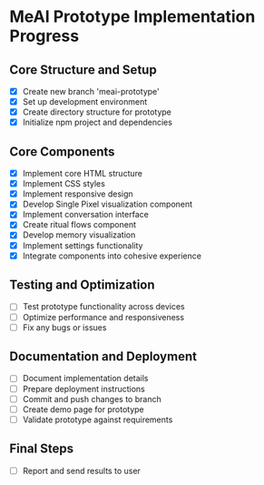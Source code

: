 # MeAI Prototype Implementation Progress

## Core Structure and Setup
- [x] Create new branch 'meai-prototype'
- [x] Set up development environment
- [x] Create directory structure for prototype
- [x] Initialize npm project and dependencies

## Core Components
- [x] Implement core HTML structure
- [x] Implement CSS styles
- [x] Implement responsive design
- [x] Develop Single Pixel visualization component
- [x] Implement conversation interface
- [x] Create ritual flows component
- [x] Develop memory visualization
- [x] Implement settings functionality
- [x] Integrate components into cohesive experience

## Testing and Optimization
- [ ] Test prototype functionality across devices
- [ ] Optimize performance and responsiveness
- [ ] Fix any bugs or issues

## Documentation and Deployment
- [ ] Document implementation details
- [ ] Prepare deployment instructions
- [ ] Commit and push changes to branch
- [ ] Create demo page for prototype
- [ ] Validate prototype against requirements

## Final Steps
- [ ] Report and send results to user

